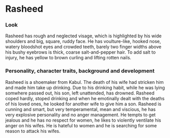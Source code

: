 # Rasheed

### Look

Rasheed has rough and neglected visage, which is highlighted by his wide shoulders and big, square, ruddy face. He has voulture-like, hooked nose, watery bloodshot eyes and crowded teeth, barely two finger widths above his bushy eyebrows is thick, coarse salt-and-pepper hair. To add salt to injury, he has yellow to brown curling and lifting rotten nails. 

### Personality, character traits, background and development
Rasheed is a shoemaker from Kabul. The death of his wife had stricken him and made him take up drinking. Due to his drinking habit, while he was lying somwhere passed out, his son, left unattended, has drowned. Rasheed coped hardly, stoped drinking and when he emotinally dealt with the deaths of his loved ones, he looked for another wife to give him a son. Rasheed is cunning and smart, but very temperamental, mean and viscious, he has very explosive personality and no anger management. He tempts to get jealous and he has no respect for women, he likes to violently ventilate his anger on his wifes. He is hateful to women and he is searching for some reason to attack his wifes. 
